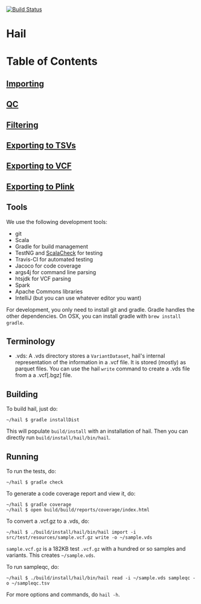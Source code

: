 [![Build Status](https://magnum.travis-ci.com/broadinstitute/hail.svg?token=BppUSW8Cb2YatFa34Fpx&branch=master)](https://magnum.travis-ci.com/broadinstitute/hail)

# Hail

# Table of Contents
## [Importing](docs/Importing.md)
## [QC](docs/QC.md)
## [Filtering](docs/Filtering.md)
## [Exporting to TSVs](docs/ExportTSV.md)
## [Exporting to VCF](docs/ExportVCF.md)
## [Exporting to Plink](docs/ExportPlink.md)

## Tools

We use the following development tools:
 - git
 - Scala
 - Gradle for build management
 - TestNG and [ScalaCheck](https://www.scalacheck.org/) for testing
 - Travis-CI for automated testing
 - Jacoco for code coverage
 - args4j for command line parsing
 - htsjdk for VCF parsing
 - Spark
 - Apache Commons libraries
 - IntelliJ (but you can use whatever editor you want)

For development, you only need to install git and gradle.  Gradle
handles the other dependencies.  On OSX, you can install gradle with
`brew install gradle`.

## Terminology

 - .vds: A .vds directory stores a `VariantDataset`, hail's internal
representation of the information in a .vcf file.  It is stored
(mostly) as parquet files.  You can use the hail `write` command to
create a .vds file from a a .vcf\[.bgz\] file.

## Building

To build hail, just do:

```
~/hail $ gradle installDist
```

This will populate `build/install` with an installation of hail.  Then
you can directly run `build/install/hail/bin/hail`.

## Running

To run the tests, do:

```
~/hail $ gradle check
```

To generate a code coverage report and view it, do:

```
~/hail $ gradle coverage
~/hail $ open build/build/reports/coverage/index.html
```

To convert a .vcf.gz to a .vds, do:

```
~/hail $ ./build/install/hail/bin/hail import -i src/test/resources/sample.vcf.gz write -o ~/sample.vds
```

`sample.vcf.gz` is a 182KB test `.vcf.gz` with a hundred or so samples
and variants.  This creates `~/sample.vds`.

To run sampleqc, do:

```
~/hail $ ./build/install/hail/bin/hail read -i ~/sample.vds sampleqc -o ~/sampleqc.tsv
```

For more options and commands, do `hail -h`.
